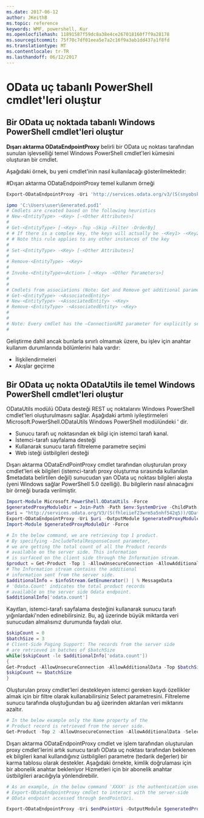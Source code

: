 ```yaml
---
ms.date: 2017-06-12
author: JKeithB
ms.topic: reference
keywords: WMF, powershell, Kur
ms.openlocfilehash: 11891587f59dc8a38e4ce267018160f7f9a28178
ms.sourcegitcommit: 75f70c7df01eea5e7a2c16f9a3ab1dd437a1f8fd
ms.translationtype: MT
ms.contentlocale: tr-TR
ms.lasthandoff: 06/12/2017
---
```

# <a name="generate-powershell-cmdlets-based-on-odata-endpoint"></a>OData uç tabanlı PowerShell cmdlet'leri oluştur
<a name="generate-windows-powershell-cmdlets-based-on-an-odata-endpoint"></a>Bir OData uç noktada tabanlı Windows PowerShell cmdlet'leri oluştur
--------------------------------------------------------------

**Dışarı aktarma ODataEndpointProxy** belirli bir OData uç noktası tarafından sunulan işlevselliği temel Windows PowerShell cmdlet'leri kümesini oluşturan bir cmdlet.

Aşağıdaki örnek, bu yeni cmdlet'inin nasıl kullanılacağı gösterilmektedir:

\#Dışarı aktarma ODataEndpointProxy temel kullanım örneği

```powershell
Export-ODataEndpointProxy -Uri 'http://services.odata.org/v3/(S(snyobsk1hhutkb2yulwldgf1))/odata/odata.svc' -OutputModule C:\Users\user\Generated.psd1

ipmo 'C:\Users\user\Generated.psd1'
# Cmdlets are created based on the following heuristics
# New-<EntityType> -<Key> [-<Other Attributes>]
#
# Get-<EntityType> [-<Key> -Top –Skip –Filter -OrderBy]
# # If there is a complex key, the keys will actually be -<Key1> -<Key2>…
# # Note this rule applies to any other instances of the key
#
# Set-<EntityType> -<Key> [-<Other Attributes>]
#
# Remove-<EntityType> -<Key>
#
# Invoke-<EntityType><Action> [-<Key> -<Other Parameters>]
#
#
# Cmdlets from associations (Note: Get and Remove get additional parameter sets)
# Get-<EntityType> -<AssociatedEntity>
# New-<EntityType> -<AssociatedEntity> -<Key>
# Remove-<EntityType> -<AssociatedEntity> -<Key>
#
#
# Note: Every cmdlet has the –ConnectionURI parameter for explicitly setting the URI of the endpoint. This normally uses the same address that you gave the Export-ODataEndpointProxy cmdlet, but can be overridden in this fashion for the sake of similar endpoints.
#
```

Geliştirme dahil ancak bunlarla sınırlı olmamak üzere, bu işlev için anahtar kullanım durumlarında bölümlerini hala vardır:
-   İlişkilendirmeleri
-   Akışlar geçirme

<a name="generate-windows-powershell-cmdlets-based-on-an-odata-endpoint-with-odatautils"></a>Bir OData uç nokta ODataUtils ile temel Windows PowerShell cmdlet'leri oluştur
------------------------------------------------------------------------------
ODataUtils modülü OData desteği REST uç noktalarını Windows PowerShell cmdlet'leri oluşturulmasını sağlar. Aşağıdaki artımlı iyileştirmeleri Microsoft.PowerShell.ODataUtils Windows PowerShell modülündeki ' dir.
-   Sunucu tarafı uç noktasından ek bilgi için istemci tarafı kanal.
-   İstemci-tarafı sayfalama desteği
-   Kullanarak sunucu tarafı filtreleme parametre seçimi
-   Web isteği üstbilgileri desteği

Dışarı aktarma ODataEndPointProxy cmdlet tarafından oluşturulan proxy cmdlet'leri ek bilgileri (istemci-tarafı proxy oluşturma sırasında kullanılan $metadata belirtilen değil) sunucudan yan OData uç noktası bilgileri akışta (yeni Windows sağlar PowerShell 5.0 özelliği). Bu bilgilerin nasıl alınacağını bir örneği burada verilmiştir.
```powershell
Import-Module Microsoft.PowerShell.ODataUtils -Force
$generatedProxyModuleDir = Join-Path -Path $env:SystemDrive -ChildPath 'ODataDemoProxy'
$uri = "http://services.odata.org/V3/(S(fhleiief23wrm5a5nhf542q5))/OData/OData.svc/"
Export-ODataEndpointProxy -Uri $uri -OutputModule $generatedProxyModuleDir -Force -AllowUnSecureConnection -Verbose -AllowClobber
Import-Module $generatedProxyModuleDir -Force

# In the below command, we are retrieving top 1 product.
# By specifying -IncludeTotalResponseCount parameter,
# we are getting the total count of all the Product records
# available on the server side. This information
# is surfaced on the client side through the Information stream.
$product = Get-Product -Top 1 -AllowUnsecureConnection -AllowAdditionalData -IncludeTotalResponseCount -InformationVariable infoStream
# The Information stream contains the additional
# information sent from the server side.
$additionalInfo = $infoStream.GetEnumerator() | % MessageData
# 'Odata.Count' indicates the total product records
# available on the server side Odata endpoint.
$additionalInfo['odata.count']
```

Kayıtları, istemci-tarafı sayfalama desteğini kullanarak sunucu tarafı yığınlardaki'nden edinebilirsiniz. Bu, ağ üzerinde büyük miktarda veri sunucudan almalısınız durumunda faydalı olur.
```powershell
$skipCount = 0
$batchSize = 3
# Client-Side Paging Support: The records from the server side
# are retrieved in batches of $batchSize
while($skipCount -le $additionalInfo['odata.count'])
{
Get-Product -AllowUnsecureConnection -AllowAdditionalData -Top $batchSize -Skip $skipCount
$skipCount += $batchSize
}
```

Oluşturulan proxy cmdlet'leri destekleyen istemci gereken kaydı özellikler almak için bir filtre olarak kullanabilirsiniz Select parametresini. Filtreleme sunucu tarafında oluştuğundan bu ağ üzerinden aktarılan veri miktarını azaltır.
```powershell
# In the below example only the Name property of the
# Product record is retrieved from the server side.
Get-Product -Top 2 -AllowUnsecureConnection -AllowAdditionalData -Select Name
```

Dışarı aktarma ODataEndpointProxy cmdlet ve işlem tarafından oluşturulan proxy cmdlet'lerini artık sunucu tarafı OData uç noktası tarafından beklenen ek bilgileri kanal kullandığınız üstbilgileri parametre (tedarik değerler) bir karma tablosu olarak destekler. Aşağıdaki örnekte, kimlik doğrulaması için bir abonelik anahtar bekleniyor Hizmetleri için bir abonelik anahtar üstbilgileri aracılığıyla yönlendirebilir.
```powershell
# As an example, in the below command 'XXXX' is the authentication used by the
# Export-ODataEndpointProxy cmdlet to interact with the server-side
# OData endpoint accessed through $endPointUri.

Export-ODataEndpointProxy -Uri $endPointUri -OutputModule $generatedProxyModuleDir -Force -AllowUnSecureConnection -Verbose -Headers @{'subscription-key'='XXXX'}
```

